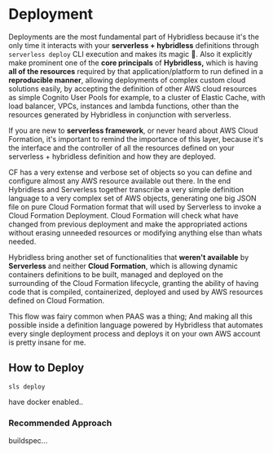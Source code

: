 # Deployment

Deployments are the most fundamental part of Hybridless because it's the only time it interacts with your **serverless + hybridless** definitions through `serverless deploy` CLI execution and makes its magic 🧙. Also it explicitly make prominent one of the **core principals** of **Hybridless,** which is having **all of the resources** required by that application/platform to run defined in a **reproducible manner**, allowing deployments of complex custom cloud solutions easily, by accepting the definition of other AWS cloud resources as simple Cognito User Pools for example, to a cluster of Elastic Cache, with load balancer, VPCs, instances and lambda functions, other than the resources generated by Hybridless in conjunction with serverless.

If you are new to **serverless framework**, or never heard about AWS Cloud Formation, it's important to remind the importance of this layer, because it's the interface and the controller of all the resources defined on your serverless + hybridless definition and how they are deployed. 

CF has a very extense and verbose set of objects so you can define and configure almost any AWS resource available out there. In the end Hybridless and Serverless together transcribe a very simple definition language to a very complex set of AWS objects, generating one big JSON file on pure Cloud Formation format that will used by Serverless to invoke a Cloud Formation Deployment. Cloud Formation will check what have changed from previous deployment and make the appropriated actions without erasing unneeded resources or modifying anything else than whats needed.

Hybridless bring another set of functionalities that **weren't available** by **Serverless** and neither **Cloud Formation**, which is allowing dynamic containers definitions to be built, managed and deployed on the surrounding of the Cloud Formation lifecycle, granting the ability of having code that is compiled, containerized, deployed and used by AWS resources defined on Cloud Formation.

This flow was fairy common when PAAS was a thing; And making all this possible inside a definition language powered by Hybridless that automates every single deployment process and deploys it on your own AWS account is pretty insane for me. 

## How to Deploy

`sls deploy`

have docker enabled..

### Recommended Approach

buildspec...

